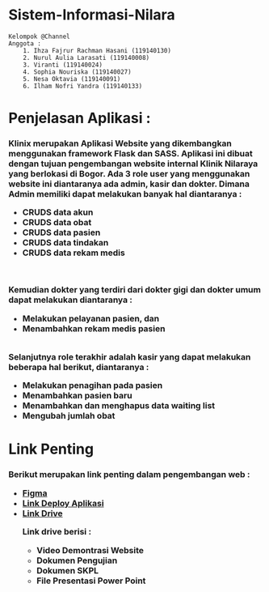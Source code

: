 # Sistem-Informasi-Nilara
```
Kelompok @Channel
Anggota :
    1. Ihza Fajrur Rachman Hasani (119140130)
    2. Nurul Aulia Larasati (119140008)
    3. Viranti (119140024)
    4. Sophia Nouriska (119140027)
    5. Nesa Oktavia (119140091)
    6. Ilham Nofri Yandra (119140133)
```
# Penjelasan Aplikasi :
<h3> Klinix merupakan Aplikasi Website yang dikembangkan menggunakan framework Flask dan SASS. Aplikasi ini dibuat dengan tujuan pengembangan website internal Klinik Nilaraya yang berlokasi di Bogor. Ada 3 role user yang menggunakan website ini diantaranya ada admin, kasir dan dokter. Dimana Admin memiliki dapat melakukan banyak hal diantaranya :
<ul>
  <li> CRUDS data akun</li>
  <li> CRUDS data obat</li>
  <lI> CRUDS data pasien </li>
  <li> CRUDS data tindakan</li>
  <li> CRUDS data rekam medis</li>
</ul>
<br>

Kemudian dokter yang terdiri dari dokter gigi dan dokter umum dapat melakukan diantaranya : 
<ul>
  <li>Melakukan pelayanan pasien, dan </li>
  <li> Menambahkan rekam medis pasien </li>
</ul>
<br>
Selanjutnya role terakhir adalah kasir yang dapat melakukan beberapa hal berikut, diantaranya :
<ul>
  <li>Melakukan penagihan pada pasien</li>
  <li>Menambahkan pasien baru</li>
  <li>Menambahkan dan menghapus data waiting list </li>
  <li>Mengubah jumlah obat </li>
</ul>
</h3>

# Link Penting
<h3>
<p>Berikut merupakan link penting dalam pengembangan web :</p>
<ul>
<li><a href="https://www.figma.com/file/WkYnyGGA5u2GAzoSADLbsa/PWL?node-id=535%3A633"> Figma</a></li>
  <li><a href = "" > Link Deploy Aplikasi<a></li>
<li>
<a href="https://drive.google.com/drive/u/1/folders/0AK5GsN-YKaRUUk9PVA">Link Drive</a>
<p>
  Link drive berisi :
  <ul>
    <li>
      Video Demontrasi Website
    </li>
    <li>
      Dokumen Pengujian
    </li>
    <li>
      Dokumen SKPL
    </li>
    <li>
      File Presentasi Power Point
    </li>
  <ul>
</li>
</p>
</ul>
<h3>